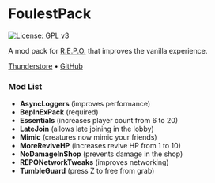 # FoulestPack
[![License: GPL v3](https://img.shields.io/badge/License-GPLv3-blue.svg)](LICENSE)

A mod pack for [R.E.P.O.](https://store.steampowered.com/app/3241660/REPO/) that improves the vanilla experience.

[Thunderstore](https://thunderstore.io/c/repo/p/Foulest/FoulestPack/)
• [GitHub](https://github.com/Foulest/FoulestPack)

### Mod List
- **AsyncLoggers** (improves performance)
- **BepInExPack** (required)
- **Essentials** (increases player count from 6 to 20)
- **LateJoin** (allows late joining in the lobby)
- **Mimic** (creatures now mimic your friends)
- **MoreReviveHP** (increases revive HP from 1 to 10)
- **NoDamageInShop** (prevents damage in the shop)
- **REPONetworkTweaks** (improves networking)
- **TumbleGuard** (press Z to free from grab)
